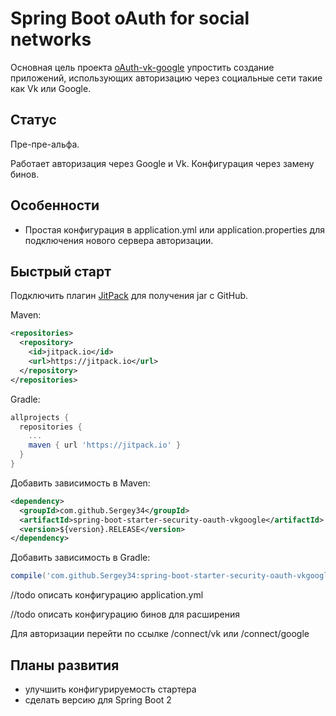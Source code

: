 # Spring Boot oAuth for social networks

Основная цель проекта [oAuth-vk-google](https://github.com/Sergey34/spring-boot-starter-security-oauth-social) упростить создание приложений, использующих авторизацию через социальные сети такие как Vk или Google.

## Статус ##
Пре-пре-альфа. 

Работает авторизация через Google и Vk. Конфигурация через замену бинов.


## Особенности ##

* Простая конфигурация в application.yml или application.properties для подключения нового сервера авторизации.

## Быстрый старт ##

Подключить плагин [JitPack](https://jitpack.io/) для получения jar с GitHub.

Maven:

```xml
<repositories>
  <repository>
    <id>jitpack.io</id>
    <url>https://jitpack.io</url>
  </repository>
</repositories>
```

Gradle:

```gradle
allprojects {
  repositories {
	...
	maven { url 'https://jitpack.io' }
  }
}
```

Добавить зависимость в Maven:

```xml
<dependency>
  <groupId>com.github.Sergey34</groupId>
  <artifactId>spring-boot-starter-security-oauth-vkgoogle</artifactId>
  <version>${version}.RELEASE</version>
</dependency>
```

Добавить зависимость в Gradle:

```gradle
compile('com.github.Sergey34:spring-boot-starter-security-oauth-vkgoogle:0.0.1-RELEASE-SNAPSHOT')
```

//todo описать конфигурацию application.yml

//todo описать конфигурацию бинов для расширения

Для авторизации перейти по ссылке /connect/vk или /connect/google

## Планы развития ##

* улучшить конфигурируемость стартера
* сделать версию для Spring Boot 2

